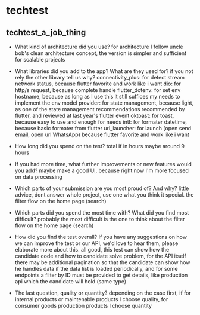 # techtest

## techtest_a_job_thing

- What kind of architecture did you use?
for architecture I follow uncle bob's clean architecture concept, the version is simpler and sufficient for scalable projects

- What libraries did you add to the app? What are they used for? if you not rely the other library tell us why?
connectivity_plus: for detect stream network status, because flutter favorite and work like i want
dio: for http/s request, because complete handle
flutter_dotenv: for set env hostname, because as long as I use this it still suffices my needs to implement the env model
provider: for state management, because light, as one of the state management recommendations recommended by flutter, and reviewed at last year's flutter event
oktoast: for toast, because easy to use and enough for needs
intl: for formater datetime, because basic formater from flutter
url_launcher: for launch (open send email, open url WhatsApp) because flutter favorite and work like i want 

- How long did you spend on the test?
total if in hours maybe around 9 hours

- If you had more time, what further improvements or new features would you add?
maybe make a good UI, because right now I'm more focused on data processing

- Which parts of your submission are you most proud of? And why? little advice, dont answer whole project, use one what you think it special.
the filter flow on the home page (search)

- Which parts did you spend the most time with? What did you find most difficult?
probably the most difficult is the one to think about the filter flow on the home page (search)

- How did you find the test overall? If you have any suggestions on how we can improve the test or our API, we'd love to hear them, please elaborate more about this.
all good, this test can show how the candidate code and how to candidate solve problem, for the API itself there may be additional pagination so that the candidate can show how he handles data if the data list is loaded periodically, and for some endpoints a filter by ID must be provided to get details, like production api which the candidate will hold (same type)

- The last question, quality or quantity?
depending on the case first, if for internal products or maintenable products I choose quality, for consumer goods production products I choose quantity